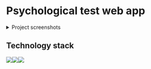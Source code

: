 # Psychological test web app

<details>
  <summary>Project screenshots</summary>
 
<img width="800" alt="Скрін веб застосунку" src="https://user-images.githubusercontent.com/97092438/226431590-c5ec4159-cdd4-4450-9d73-338233d09bb5.png">

<img width="800" alt="Скрін веб застосунку" src="https://user-images.githubusercontent.com/97092438/226431768-44acb7da-1b89-4659-b55c-dc6f253ccd5d.png">

<img width="800" alt="Скрін веб застосунку" src="https://user-images.githubusercontent.com/97092438/226431805-3d162a99-b550-49bf-b61d-ec98229facd3.png">

<img width="800" alt="Скрін веб застосунку" src="https://user-images.githubusercontent.com/97092438/226431866-e5d5bddd-6426-4395-9a00-02e47c2e3e15.png">

<img width="800" alt="Скрін веб застосунку" src="https://user-images.githubusercontent.com/97092438/226431887-9bf102b8-00b1-4795-8adf-3690c0eb12c4.png">

<img width="800" alt="image" src="https://user-images.githubusercontent.com/97092438/230057565-0e113f71-b5b5-46de-aedb-c391725a7674.png">

  <img width="800" alt="image" src="https://user-images.githubusercontent.com/97092438/230057773-534eaad6-b0a4-4120-8677-76af5489a869.png">

  </details>


## Technology stack
<a href="https://uk.reactjs.org"><img src="https://img.shields.io/badge/React-005571?style=for-the-badge&logo=React&logoColor=white"/></a><a href="https://redux.js.org"><img src="https://img.shields.io/badge/Redux-764abc?style=for-the-badge&logo=Redux&logoColor=white" /></a><img src="https://img.shields.io/badge/TypeScript-0171bc?style=for-the-badge&logo=TypeScript&logoColor=white" />

